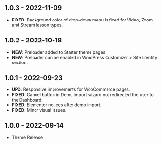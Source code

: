 ## 1.0.3 - 2022-11-09
- **FIXED**: Background color of drop-down menu is fixed for Video, Zoom and Stream lesson types.

## 1.0.2 - 2022-10-18
- **NEW**: Preloader added to Starter theme pages.
- **NEW**: Preloader can be enabled in WordPress Customizer > Site Identity section.

## 1.0.1 - 2022-09-23
- **UPD**: Responsive improvements for WooCommerce pages.
- **FIXED**: Cancel button in Demo import wizard not redirected the user to the Dashboard.
- **FIXED**: Elementor notices after demo import.
- **FIXED**: Minor visual issues.

## 1.0.0 - 2022-09-14
- Theme Release